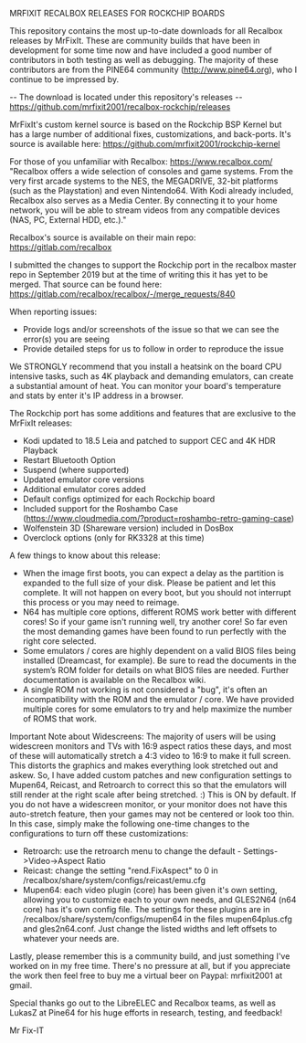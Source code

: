 MRFIXIT RECALBOX RELEASES FOR ROCKCHIP BOARDS


This repository contains the most up-to-date downloads for all Recalbox releases by MrFixIt. These are community builds that have been in development for some time now and have included a good number of contributors in both testing as well as debugging. The majority of these contributors are from the PINE64 community (http://www.pine64.org), who I continue to be impressed by.

-- The download is located under this repository's releases -- https://github.com/mrfixit2001/recalbox-rockchip/releases


MrFixIt's custom kernel source is based on the Rockchip BSP Kernel but has a large number of additional fixes, customizations, and back-ports. It's source is available here: https://github.com/mrfixit2001/rockchip-kernel


For those of you unfamiliar with Recalbox: https://www.recalbox.com/ "Recalbox offers a wide selection of consoles and game systems. From the very first arcade systems to the NES, the MEGADRIVE, 32-bit platforms (such as the Playstation) and even Nintendo64. With Kodi already included, Recalbox also serves as a Media Center. By connecting it to your home network, you will be able to stream videos from any compatible devices (NAS, PC, External HDD, etc.)."


Recalbox's source is available on their main repo: https://gitlab.com/recalbox


I submitted the changes to support the Rockchip port in the recalbox master repo in September 2019 but at the time of writing this it has yet to be merged. That source can be found here: https://gitlab.com/recalbox/recalbox/-/merge_requests/840


When reporting issues:

* Provide logs and/or screenshots of the issue so that we can see the error(s) you are seeing
* Provide detailed steps for us to follow in order to reproduce the issue


We STRONGLY recommend that you install a heatsink on the board CPU intensive tasks, such as 4K playback and demanding emulators, can create a substantial amount of heat. You can monitor your board's temperature and stats by enter it's IP address in a browser.


The Rockchip port has some additions and features that are exclusive to the MrFixIt releases:
* Kodi updated to 18.5 Leia and patched to support CEC and 4K HDR Playback
* Restart Bluetooth Option
* Suspend (where supported)
* Updated emulator core versions
* Additional emulator cores added
* Default configs optimized for each Rockchip board
* Included support for the Roshambo Case (https://www.cloudmedia.com/?product=roshambo-retro-gaming-case)
* Wolfenstein 3D (Shareware version) included in DosBox
* Overclock options (only for RK3328 at this time)


A few things to know about this release: 
* When the image first boots, you can expect a delay as the partition is expanded to the full size of your disk. Please be patient and let this complete. It will not happen on every boot, but you should not interrupt this process or you may need to reimage.
* N64 has multiple core options, different ROMS work better with different cores! So if your game isn't running well, try another core! So far even the most demanding games have been found to run perfectly with the right core selected.
* Some emulators / cores are highly dependent on a valid BIOS files being installed (Dreamcast, for example). Be sure to read the documents in the system’s ROM folder for details on what BIOS files are needed. Further documentation is available on the Recalbox wiki.
* A single ROM not working is not considered a "bug", it's often an incompatibility with the ROM and the emulator / core. We have provided multiple cores for some emulators to try and help maximize the number of ROMS that work.


Important Note about Widescreens: The majority of users will be using widescreen monitors and TVs with 16:9 aspect ratios these days, and most of these will automatically stretch a 4:3 video to 16:9 to make it full screen. This distorts the graphics and makes everything look stretched out and askew. So, I have added custom patches and new configuration settings to Mupen64, Reicast, and Retroarch to correct this so that the emulators will still render at the right scale after being stretched. :) This is ON by default. If you do not have a widescreen monitor, or your monitor does not have this auto-stretch feature, then your games may not be centered or look too thin. In this case, simply make the following one-time changes to the configurations to turn off these customizations:
* Retroarch: use the retroarch menu to change the default - Settings->Video->Aspect Ratio
* Reicast: change the setting "rend.FixAspect" to 0 in /recalbox/share/system/configs/reicast/emu.cfg
* Mupen64: each video plugin (core) has been given it's own setting, allowing you to customize each to your own needs, and GLES2N64 (n64 core) has it's own config file. The settings for these plugins are in /recalbox/share/system/configs/mupen64 in the files mupen64plus.cfg and gles2n64.conf. Just change the listed widths and left offsets to whatever your needs are.


Lastly, please remember this is a community build, and just something I've worked on in my free time. There's no pressure at all, but if you appreciate the work then feel free to buy me a virtual beer on Paypal: mrfixit2001 at gmail.

Special thanks go out to the LibreELEC and Recalbox teams, as well as LukasZ at Pine64 for his huge efforts in research, testing, and feedback!

Mr Fix-IT
